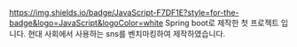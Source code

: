 https://img.shields.io/badge/JavaScript-F7DF1E?style=for-the-badge&logo=JavaScript&logoColor=white
Spring boot로 제작한 첫 프로젝트 입니다.
현대 사회에서 사용하는 sns를 벤치마킹하여 제작하였습니다.
